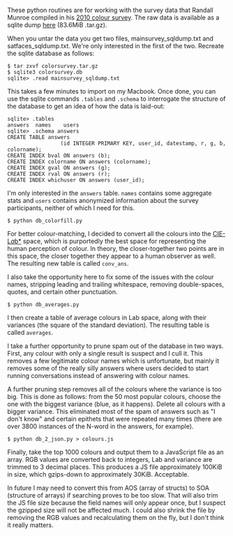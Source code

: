 These python routines are for working with the survey data that Randall Munroe compiled in his [2010 colour survey](http://blog.xkcd.com/2010/05/03/color-survey-results/). The raw data is available as a sqlite dump [here](http://xkcd.com/color/colorsurvey.tar.gz) (83.6MiB .tar.gz).

When you untar the data you get two files, mainsurvey_sqldump.txt and satfaces_sqldump.txt. We're only interested in the first of the two. Recreate the sqlite database as follows:

```
$ tar zxvf colorsurvey.tar.gz
$ sqlite3 colorsurvey.db
sqlite> .read mainsurvey_sqldump.txt
```

This takes a few minutes to import on my Macbook. Once done, you can use the sqlite commands `.tables` and `.schema` to interrogate the structure of the database to get an idea of how the data is laid-out:

```
sqlite> .tables
answers  names    users
sqlite> .schema answers
CREATE TABLE answers
                 (id INTEGER PRIMARY KEY, user_id, datestamp, r, g, b, colorname);
CREATE INDEX bval ON answers (b);
CREATE INDEX colorname ON answers (colorname);
CREATE INDEX gval ON answers (g);
CREATE INDEX rval ON answers (r);
CREATE INDEX whichuser ON answers (user_id);
```

I'm only interested in the `answers` table. `names` contains some aggregate stats and `users` contains anonymized information about the survey participants, neither of which I need for this.

```
$ python db_colorfill.py
```

For better colour-matching, I decided to convert all the colours into the [CIE-L*a*b*](http://en.wikipedia.org/wiki/Lab_color_space#CIELAB) space, which is purportedly the best space for representing the human perception of colour. In theory, the closer-together two points are in this space, the closer together they appear to a human observer as well. The resulting new table is called `conv_ans`.

I also take the opportunity here to fix some of the issues with the colour names, stripping leading and trailing whitespace, removing double-spaces, quotes, and certain other punctuation.

```
$ python db_averages.py
```

I then create a table of average colours in Lab space, along with their variances (the square of the standard deviation). The resulting table is called `averages`.

I take a further opportunity to prune spam out of the database in two ways. First, any colour with only a single result is suspect and I cull it. This removes a few legitimate colour names which is unfortunate, but mainly it removes some of the really silly answers where users decided to start running conversations instead of answering with colour names.

A further pruning step removes all of the colours where the variance is too big. This is done as follows: from the 50 most popular colours, choose the one with the biggest variance (blue, as it happens). Delete all colours with a bigger variance. This eliminated most of the spam of answers such as "I don't know" and certain epithets that were repeated many times (there are over 3800 instances of the N-word in the answers, for example).

```
$ python db_2_json.py > colours.js
```

Finally, take the top 1000 colours and output them to a JavaScript file as an array. RGB values are converted back to integers, Lab and variance are trimmed to 3 decimal places. This produces a JS file approximately 100KiB in size, which gzips-down to approximately 30KiB. Acceptable.

In future I may need to convert this from AOS (array of structs) to SOA (structure of arrays) if searching proves to be too slow. That will also trim the JS file size because the field names will only appear once, but I suspect the gzipped size will not be affected much. I could also shrink the file by removing the RGB values and recalculating them on the fly, but I don't think it really matters.
